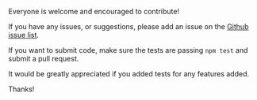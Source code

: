 Everyone is welcome and encouraged to contribute!

If you have any issues, or suggestions, please add an issue on the [Github issue list](https://github.com/funkjunky/sans-schema/issues).

If you want to submit code, make sure the tests are passing ```npm test``` and submit a pull request.

It would be greatly appreciated if you added tests for any features added.

Thanks!
